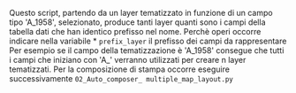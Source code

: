 Questo script, partendo da un layer tematizzato in funzione di un campo tipo 'A_1958', selezionato, produce tanti layer quanti sono i campi della tabella dati che han identico prefisso nel nome.
Perchè operi occorre indicare nella variabile * `prefix_layer` il prefisso dei campi da rappresentare
Per esempio se il campo della tematizzazione è 'A_1958' consegue che tutti i campi che iniziano con 'A_' verranno utilizzati
per creare n layer tematizzati.
Per la composizione di stampa occorre eseguire successivamente `02_Auto_composer_ multiple_map_layout.py`
